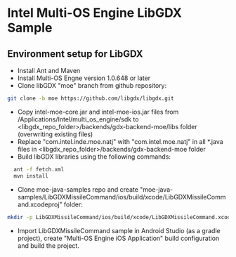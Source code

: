 Intel Multi-OS Engine LibGDX Sample
===================================

Environment setup for LibGDX
----------------------------

- Install Ant and Maven
- Install Multi-OS Engne version 1.0.648 or later
- Clone libGDX "moe" branch from github repository:
``` sh
git clone -b moe https://github.com/libgdx/libgdx.git
```
- Copy intel-moe-core.jar and intel-moe-ios.jar files from /Applications/Intel/multi_os_engine/sdk to \<libgdx_repo_folder\>/backends/gdx-backend-moe/libs folder (overwriting existing files)
- Replace "com.intel.inde.moe.natj" with "com.intel.moe.natj" in all *.java files in \<libgdx_repo_folder\>/backends/gdx-backend-moe folder
- Build libGDX libraries using the following commands:
``` sh
  ant -f fetch.xml
  mvn install
```
- Clone moe-java-samples repo and create "moe-java-samples/LibGDXMissileCommand/ios/build/xcode/LibGDXMissileCommand.xcodeproj" folder:
``` sh
mkdir -p LibGDXMissileCommand/ios/build/xcode/LibGDXMissileCommand.xcodeproj
```
- Import LibGDXMissileCommand sample in Android Studio (as a gradle project), create "Multi-OS Engine iOS Application" build configuration and build the project.